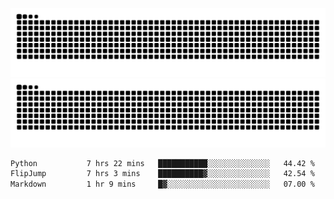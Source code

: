 ![Snake Animation](https://raw.githubusercontent.com/tomhea/tomhea/output/github-contribution-grid-snake-dark.svg#gh-dark-mode-only)
![Snake Animation](https://raw.githubusercontent.com/tomhea/tomhea/output/github-contribution-grid-snake.svg#gh-light-mode-only)

<p></p>

<!--START_SECTION:waka-->

```txt
Python           7 hrs 22 mins   ███████████░░░░░░░░░░░░░░   44.42 %
FlipJump         7 hrs 3 mins    ██████████▓░░░░░░░░░░░░░░   42.54 %
Markdown         1 hr 9 mins     █▓░░░░░░░░░░░░░░░░░░░░░░░   07.00 %
```

<!--END_SECTION:waka-->
